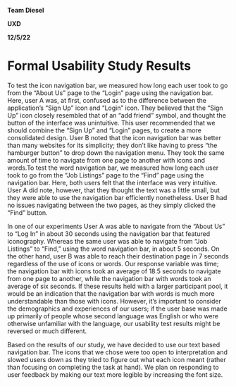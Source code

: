 **Team Diesel**

**UXD**

**12/5/22**

# Formal Usability Study Results

To test the icon navigation bar, we measured how long each user took to go from the “About Us” page to the “Login” page using the navigation bar. Here, user A was, at first, confused as to the difference between the application’s “Sign Up” icon and “Login” icon. They believed that the “Sign Up” icon closely resembled that of an “add friend” symbol, and thought the button of the interface was unintuitive. This user recommended that we should combine the “Sign Up” and “Login” pages, to create a more consolidated design. User B noted that the icon navigation bar was better than many websites for its simplicity; they don’t like having to press “the hamburger button” to drop down the navigation menu. They took the same amount of time to navigate from one page to another with icons and words.To test the word navigation bar, we measured how long each user took to go from the “Job Listings” page to the “Find” page using the navigation bar. Here, both users felt that the interface was very intuitive. User A did note, however, that they thought the text was a little small, but they were able to use the navigation bar efficiently nonetheless. User B had no issues navigating between the two pages, as they simply clicked the “Find” button.

In one of our experiments User A was able to navigate from the “About Us” to “Log In” in about 30 seconds using the navigation bar that featured iconography. Whereas the same user was able to navigate from “Job Listings” to “Find,” using the word navigation bar, in about 5 seconds. On the other hand, user B was able to reach their destination page in 7 seconds regardless of the use of icons or words.
Our response variable was time; the navigation bar with icons took an average of 18.5 seconds to navigate from one page to another, while the navigation bar with words took an average of six seconds. If these results held with a larger participant pool, it would be an indication that the navigation bar with words is much more understandable than those with icons. However, it’s important to consider the demographics and experiences of our users; if the user base was made up primarily of people whose second language was English or who were otherwise unfamiliar with the language, our usability test results might be reversed or much different. 

Based on the results of our study, we have decided to use our text based navigation bar. The icons that we chose were too open to interpretation and slowed users down as they tried to figure out what each icon meant (rather than focusing on completing the task at hand). We plan on responding to user feedback by making our text more legible by increasing the font size. 

